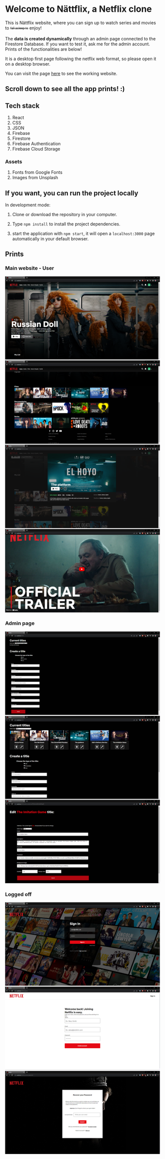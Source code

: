 # Welcome to Nättflix, a Netflix clone

This is Nättflix website, where you can sign up to watch series and movies to <sub><sup>~~fall asleep to~~</sup></sub> enjoy!

The **data is created dynamically** through an admin page connected to the Firestore Database. If you want to test it, ask me for the admin account. Prints of the functionalities are below!

It is a desktop first page following the netflix web format, so please open it on a desktop browser.

You can visit the page [here](https://netflix-clone-project-825bf.web.app/) to see the working website.

## Scroll down to see all the app prints! :)

## Tech stack

1. React
2. CSS
3. JSON
4. Firebase
5. Firestore
6. Firebase Authentication
7. Firebase Cloud Storage

### Assets

1. Fonts from Google Fonts
2. Images from Unsplash

## If you want, you can run the project locally

In development mode:

1. Clone or download the repository in your computer.

2. Type `npm install` to install the project dependencies.

3. start the application with `npm start`, it will open a `localhost:3000` page automatically in your default browser.

## Prints

### Main website - User

![Homepage](./src/assets/prints/main-site/homepage.png)
![Homepage Continuation](./src/assets/prints/main-site/homepage2.png)
![Homepage Modal](./src/assets/prints/main-site/big-modal.png)
![Homepage Play](./src/assets/prints/main-site/watch-screen.png)

### Admin page

![Amin Dashboard](./src/assets/prints/admin-site/admin-page.png)
![Admin with select title](./src/assets/prints/admin-site/admin-page-type.png)
![Admin edit](./src/assets/prints/admin-site/admin-edit.png)

### Logged off

![Sign In](./src/assets/prints/outside-dashboard/sign-in.png)
![Sign up](./src/assets/prints/outside-dashboard/sign-up.png)
![Recover](./src/assets/prints/outside-dashboard/recover-pass.png)
